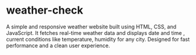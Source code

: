 # weather-check
A simple and responsive weather website built using HTML, CSS, and JavaScript. It fetches real-time weather data and displays date and time , current conditions like temperature, humidity for any city. Designed for fast performance and a clean user experience.
